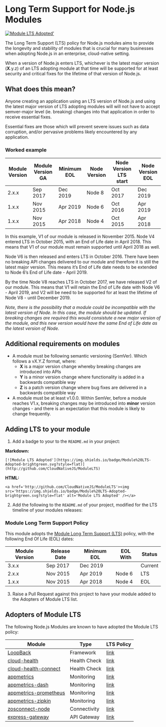  
# Long Term Support for Node.js Modules
[![Module LTS Adopted'](https://img.shields.io/badge/Module%20LTS-Adopted-brightgreen.svg?style=flat)](http://github.com/CloudNativeJS/ModuleLTS) 

The Long Term Support (LTS) policy for Node.js modules aims to provide the longevity and stability of modules that is crucial for many businesses when adopting Node.js in an enterprise, cloud-native setting.

When a version of Node.js enters LTS, whichever is the latest major version (**X**.y.z) of an LTS adopting module at that time will be supported for at least security and critical fixes for the lifetime of that version of Node.js.

## What does this mean?
Anyone creating an application using an LTS version of Node.js and using the latest major version of LTS adopting modules will will not have to accept semver-major level (ie. breaking) changes into that application in order to receive essential fixes.

Essential fixes are those which will prevent severe issues such as data corruption, and/or pervasive problems likely encountered by any application.

### Worked example

| Module Version | Module Version GA | Minimum EOL | Node Version | Node Version LTS start | Node Version EOL |
|----------------|-------------------|-------------|--------------|------------------------|------------------|
| 2.x.x	        | Sep 2017          | Dec 2019    | Node 8       | Oct 2017               | Dec 2019         |
| 1.x.x	        | Nov 2015          |	Apr 2019    | Node 6       | Oct 2016               | Apr 2019         |
| 1.x.x	        | Nov 2015          |	Apr 2018    | Node 4       | Oct 2015               | Apr 2018         |


In this example, V1 of our module is released in November 2015. Node V4 entered LTS in October 2015, with an End of Life date in April 2018. This means that V1 of our module must remain supported until April 2018 as well.

Node V6 is then released and enters LTS in October 2016.  There have been no breaking API changes delivered to our module and therefore it is still the latest major version. This means it’s End of Life date needs to be extended to Node 6’s End of Life date - April 2019. 

By the time Node V8 reaches LTS in October 2017, we have released V2 of our module. This means that V1 will retain the End of Life date with Node V6 - April 2019, and V2 will be need to be supported for at least the lifetime of Node V8 - until December 2019.

*Note, there is the possibility that a module could be incompatible with the latest version of Node. In this case, the module should be updated. If breaking changes are required this would consistute a new major version of the module, and this new version would have the same End of Life date as the latest version of Node.*


## Additional requirements on modules
* A module must be following semantic versioning (SemVer). Which follows a vX.Y.Z format, where:
  * **X** is a major version change whereby breaking changes are introduced into APIs
  * **Y** is a minor version change where functionality is added in a backwards compatible way
  * **Z** is a patch version change where bug fixes are delivered in a backwards compatible way
* A module must be at least v1.0.0. Within SemVer, before a module reaches V1.x, breaking changes may be introduced into **minor** version changes - and there is an expectation that this module is likely to change frequently.


## Adding LTS to your module

1. Add a badge to your to the `README.md` in your project:

  **Markdown:**
  ```
  [![Module LTS Adopted'](https://img.shields.io/badge/Module%20LTS-Adopted-brightgreen.svg?style=flat)](http://github.com/CloudNativeJS/ModuleLTS)
  ```

  **HTML:**
  ```
  <a href='http://github.com/CloudNativeJS/ModuleLTS'><img src='https://img.shields.io/badge/Module%20LTS-Adopted-brightgreen.svg?style=flat' alt='Module LTS Adopted' /></a> 
  ```

2. Add the following to the `README.md` of your project, modified for the LTS timeline of your modules releases:

  ### Module Long Term Support Policy
  This module adopts the [Module Long Term Support (LTS)](http://github.com/CloudNativeJS/ModuleLTS) policy, with the following End Of Life (EOL) dates:

  | Module Version   | Release Date | Minimum EOL | EOL With     | Status  |
  |------------------|--------------|-------------|--------------|---------|
  | 3.x.x	        | Sep 2017     | Dec 2019    |              | Current |
  | 2.x.x	        | Nov 2015     | Apr 2019    | Node 6       | LTS     |
  | 1.x.x	        | Nov 2015	   | Apr 2018    | Node 4       | EOL     |

3. Raise a Pull Request against this project to have your module added to the Adopters of Module LTS list.

## Adopters of Module LTS

The following Node.js Modules are known to have adopted the Module LTS policy:

| Module                | Type         | LTS Policy        |
|-----------------------|--------------|-------------------|
| [LoopBack](https://www.npmjs.com/package/loopback)              | Framework    | [link](https://github.com/Strongloop/loopback/blob/master/README.md#module-long-term-support-policy)        |
| [cloud-health](https://www.npmjs.com/package/@cloudnative/health)          | Health Check | [link](https://github.com/CloudNativeJS/cloud-health/blob/master/README.md#module-long-term-support-policy) | 
| [cloud-health-connect](https://www.npmjs.com/package/@cloudnative/health)  | Health Check | [link](https://github.com/CloudNativeJS/cloud-health-connect/blob/master/README.md#module-long-term-support-policy) | 
| [appmetrics](https://www.npmjs.com/package/appmetrics)            | Monitoring   | [link](https://github.com/RuntimeTools/appmetrics/blob/master/README.md#module-long-term-support-policy)                  | 
| [appmetrics-dash](https://www.npmjs.com/package/appmetrics-dash)       | Monitoring   | [link](https://github.com/RuntimeTools/appmetrics-dash/blob/master/README.md#module-long-term-support-policy) | 
| [appmetrics-prometheus](https://www.npmjs.com/package/appmetrics-prometheus) | Monitoring   | [link](https://github.com/CloudNativeJS/appmetrics-prometheus/blob/master/README.md#module-long-term-support-policy) | 
| [appmetrics-zipkin](https://www.npmjs.com/package/appmetrics-zipkin)     | Monitoring   | [link](https://github.com/CloudNativeJS/appmetrics-zipkin/blob/master/README.md#module-long-term-support-policy) | 
| [zosconnect-node](https://www.npmjs.com/package/zosconnect-node)       | Connectivity | [link](https://github.com/zosconnect/zosconnect-node/blob/master/README.md#module-long-term-support-policy) | 
| [express-gateway](https://www.npmjs.com/package/express-gateway)       | API Gateway | [link](https://github.com/expressgateway/express-gateway/blob/master/README.md#lts-policy) | 

